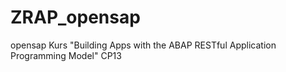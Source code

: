 # ZRAP_opensap

opensap Kurs "Building Apps with the ABAP RESTful Application Programming Model" CP13
